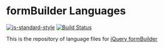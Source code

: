 # formBuilder Languages

[![js-standard-style](https://img.shields.io/badge/code%20style-standard-brightgreen.svg)](http://standardjs.com)
[![Build Status](https://travis-ci.com/kevinchappell/formBuilder-languages.svg?branch=master)](https://travis-ci.com/kevinchappell/formBuilder-languages)

This is the repository of language files for [jQuery formBuilder](https://github.com/kevinchappell/formBuilder)
